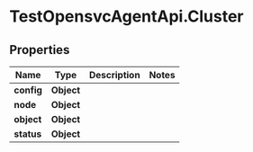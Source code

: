 # TestOpensvcAgentApi.Cluster

## Properties

Name | Type | Description | Notes
------------ | ------------- | ------------- | -------------
**config** | **Object** |  | 
**node** | **Object** |  | 
**object** | **Object** |  | 
**status** | **Object** |  | 


